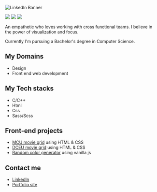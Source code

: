 ![LinkedIn Banner](https://user-images.githubusercontent.com/82641747/157427061-098467c1-4392-4d13-9a12-bbd13a7a31fb.jpg)

![](https://img.shields.io/static/v1?message=kiruanime2003&logo=codepen&labelColor=000&color=D6D2D2&logoColor=D6D2D2&label=%20&style=plastic)
![](https://img.shields.io/static/v1?message=kiruanime2003&logo=dribbble&labelColor=000&color=FC5A8B&logoColor=FC5A8B&label=%20&style=plastic)
![](https://img.shields.io/static/v1?message=kiruanime2003&logo=github&labelColor=000&color=3F8EFC&logoColor=3F8EFC&label=%20&style=plastic)

<p>An empathetic who loves working with cross functional teams. I believe in the power of visualization and focus.</p>

Currently I'm pursuing a Bachelor's degree in Computer Science.

## My Domains

<ul><li>Design</li><li>Front end web development</li></ul>

## My Tech stacks

<ul><li>C/C++</li><li>Html</li><li>Css</li><li>Sass/Scss</li></ul>

## Front-end projects

- [MCU movie grid](https://codepen.io/kiruanime2003/full/eYWLwBe) using HTML & CSS
- [DCEU movie grid](https://codepen.io/kiruanime2003/full/ZEXBNzM) using HTML & CSS
- [Random color generator](https://kiruanime2003.github.io/random-color-generator/) using vanilla js

## Contact me

<ul><a href="https://www.linkedin.com/in/kiruthiga-kanagalingam-6a6641200/" target="_blank"><li>LinkedIn</li></a><a href="https://kiruanime2003.gitlab.io/"><li>Portfolio site</li></a></ul>
